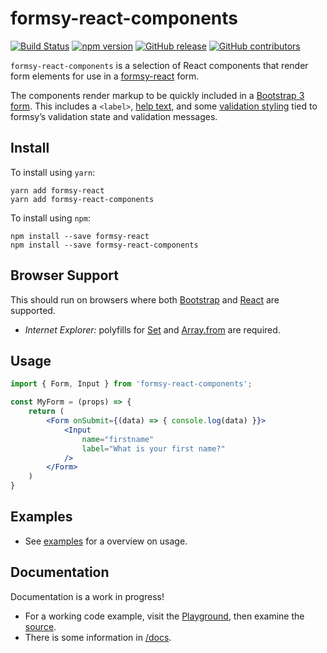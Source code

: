 # formsy-react-components

[![Build Status](https://travis-ci.org/twisty/formsy-react-components.svg?branch=master)](https://travis-ci.org/twisty/formsy-react-components)
[![npm version](https://badge.fury.io/js/formsy-react-components.svg)](https://badge.fury.io/js/formsy-react-components)
[![GitHub release](https://img.shields.io/github/release/twisty/formsy-react-components.svg)](https://github.com/twisty/formsy-react-components/releases)
[![GitHub contributors](https://img.shields.io/github/contributors/twisty/formsy-react-components.svg)](https://github.com/twisty/formsy-react-components/contributors)

`formsy-react-components` is a selection of React components that render form elements for use in a [formsy-react](https://github.com/christianalfoni/formsy-react) form.

The components render markup to be quickly included in a [Bootstrap 3 form](https://getbootstrap.com/docs/3.3/css/#forms). This includes a `<label>`, [help text](https://getbootstrap.com/docs/3.3/css/#forms-help-text), and some [validation styling](https://getbootstrap.com/docs/3.3/css/#forms-control-validation) tied to formsy’s validation state and validation messages.

## Install

To install using `yarn`:

```
yarn add formsy-react
yarn add formsy-react-components
```

To install using `npm`:

```
npm install --save formsy-react
npm install --save formsy-react-components
```

## Browser Support

This should run on browsers where both [Bootstrap](https://getbootstrap.com/docs/3.3/getting-started/#support) and [React](https://facebook.github.io/react/docs/react-dom.html#browser-support) are supported.

* *Internet Explorer:* polyfills for [Set](https://developer.mozilla.org/en-US/docs/Web/JavaScript/Reference/Global_Objects/Set) and [Array.from](https://developer.mozilla.org/en/docs/Web/JavaScript/Reference/Global_Objects/Array/from?v=example#Polyfill) are required.

## Usage

```jsx
import { Form, Input } from 'formsy-react-components';

const MyForm = (props) => {
    return (
        <Form onSubmit={(data) => { console.log(data) }}>
            <Input
                name="firstname"
                label="What is your first name?"
            />
        </Form>
    )
}
```

## Examples

* See [examples](./examples/) for a overview on usage.

## Documentation

Documentation is a work in progress!

* For a working code example, visit the [Playground](http://twisty.github.io/formsy-react-components/playground/), then examine the [source](https://github.com/twisty/formsy-react-components/tree/master/examples/playground).
* There is some information in [/docs](https://github.com/twisty/formsy-react-components/tree/master/docs).
